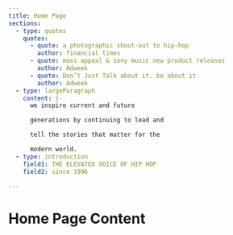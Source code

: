 ```yaml
---
title: Home Page
sections:
  - type: quotes
    quotes:
      - quote: a photographic shout-out to hip-hop
        author: financial times
      - quote: mass appeal & sony music new product releases
        author: Adweek
      - quote: Don’t Just Talk about it. be about it
        author: Adweek
  - type: largeParagraph
    content: |-
      we inspire current and future

      generations by continuing to lead and

      tell the stories that matter for the

      modern world.
  - type: introduction
    field1: THE ELEVATED VOICE OF HIP HOP
    field2: since 1996
  
---
```


# Home Page Content
